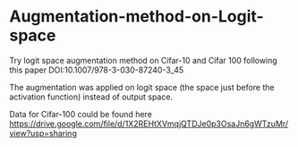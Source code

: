 # Augmentation-method-on-Logit-space
Try logit space augmentation method on Cifar-10 and Cifar 100 following this paper DOI:10.1007/978-3-030-87240-3_45

The augmentation was applied on logit space (the space just before the activation function) instead of output space.

Data for Cifar-100 could be found here https://drive.google.com/file/d/1X2REHtXVmqjQTDJe0p3OsaJn6gWTzuMr/view?usp=sharing

